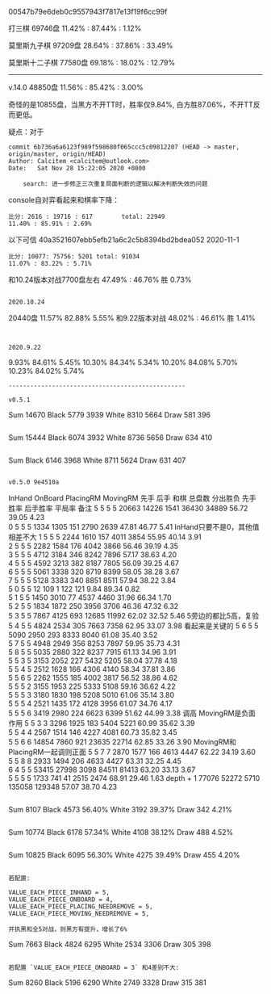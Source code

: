 00547b79e6deb0c9557943f7817e13f19f6cc99f

打三棋 69746盘
11.42% : 87.44% : 1.12%

莫里斯九子棋 97209盘
28.64% : 37.86% : 33.49%

莫里斯十二子棋 77580盘
69.18% : 18.02% : 12.79%

-----------------

v.14.0
48850盘
11.56% : 85.42% : 3.00%

奇怪的是10855盘，当黑方不开TT时，胜率仅9.84%, 白方胜87.06%，不开TT反而更低。

疑点：对于
```
commit 6b736a6a6123f989f598680f065ccc5c09812207 (HEAD -> master, origin/master, origin/HEAD)
Author: Calcitem <calcitem@outlook.com>
Date:   Sat Nov 28 15:22:05 2020 +0800

    search: 进一步修正三次重复局面判断的逻辑以解决判断失效的问题
```
console自对弈看起来和棋率下降：
```
比分: 2616 : 19716 : 617        total: 22949
11.40% : 85.91% : 2.69%
```

以下可信
40a3521607ebb5efb21a6c2c5b8394bd2bdea052
2020-11-1

```
比分: 10077: 75756: 5201 total: 91034
11.07% : 83.22% : 5.71%
```	



和10.24版本对战7700盘左右
47.49% : 46.76% 胜 0.73%
```

2020.10.24
```
20440盘
11.57% 82.88% 5.55%
和9.22版本对战
48.02% : 46.61% 胜 1.41%
```


2020.9.22

```
9.93% 84.61% 5.45%
10.30% 84.34% 5.34%
10.20% 84.08% 5.70%
10.23% 84.02% 5.74%
```
-------------------------------------------------

v0.5.1

```
Sum	14670
Black	5779	3939
White	8310	5664
Draw	581	396
```

```
Sum	15444
Black	6074	3932
White	8736	5656
Draw	634	410
```

```
Sum	
Black	6146	3968
White	8711	5624
Draw	631	407
```

v0.5.0 9e4510a

```
InHand	OnBoard	PlacingRM	MovingRM	先手	后手	和棋	总盘数	分出胜负	先手胜率	后手胜率	平局率	备注
5	5	5	5	20663	14226	1541	36430	34889	56.72 	39.05 	4.23 	
0	5	5	5	1334	1305	151	2790	2639	47.81 	46.77 	5.41 	InHand只要不是0，其他值相差不大
1	5	5	5	2244	1610	157	4011	3854	55.95 	40.14 	3.91 	
2	5	5	5	2282	1584	176	4042	3866	56.46 	39.19 	4.35 	
3	5	5	5	4712	3184	346	8242	7896	57.17 	38.63 	4.20 	
4	5	5	5	4592	3213	382	8187	7805	56.09 	39.25 	4.67 	
6	5	5	5	5061	3338	320	8719	8399	58.05 	38.28 	3.67 	
7	5	5	5	5128	3383	340	8851	8511	57.94 	38.22 	3.84 	
5	0	5	5	12	109	1	122	121	9.84 	89.34 	0.82 	
5	1	5	5	1450	3010	77	4537	4460	31.96 	66.34 	1.70 	
5	2	5	5	1834	1872	250	3956	3706	46.36 	47.32 	6.32 	
5	3	5	5	7867	4125	693	12685	11992	62.02 	32.52 	5.46 	5旁边的都比5高，复验 
5	4	5	5	4824	2534	305	7663	7358	62.95 	33.07 	3.98 	看起来是关键的
5	6	5	5	5090	2950	293	8333	8040	61.08 	35.40 	3.52 	
5	7	5	5	4948	2949	356	8253	7897	59.95 	35.73 	4.31 	
5	8	5	5	5035	2880	322	8237	7915	61.13 	34.96 	3.91 	
5	5	3	5	3153	2052	227	5432	5205	58.04 	37.78 	4.18 	
5	5	4	5	2512	1628	166	4306	4140	58.34 	37.81 	3.86 	
5	5	6	5	2262	1555	185	4002	3817	56.52 	38.86 	4.62 	
5	5	5	2	3155	1953	225	5333	5108	59.16 	36.62 	4.22 	
5	5	5	3	3180	1830	198	5208	5010	61.06 	35.14 	3.80 	
5	5	5	4	2521	1435	172	4128	3956	61.07 	34.76 	4.17 	
5	5	5	6	3419	2980	224	6623	6399	51.62 	44.99 	3.38 	调高 MovingRM是负面作用
5	5	3	3	3296	1925	183	5404	5221	60.99 	35.62 	3.39 	
5	5	4	4	2567	1514	146	4227	4081	60.73 	35.82 	3.45 	
5	5	6	6	14854	7860	921	23635	22714	62.85 	33.26 	3.90 	MovingRM和PlacingRM一起调则正面
5	5	7	7	2870	1577	166	4613	4447	62.22 	34.19 	3.60 	
5	5	8	8	2933	1494	206	4633	4427	63.31 	32.25 	4.45 	
6	4	5	5	53415	27998	3098	84511	81413	63.20 	33.13 	3.67 	
5	5	5	5	1733	741	41	2515	2474	68.91 	29.46 	1.63 	depth + 1
				77076	52272	5710	135058	129348	57.07 	38.70 	4.23 	

```

```
Sum 8107
Black	4573	56.40%
White	3192	39.37%
Draw	342	 4.21%
```

```
Sum	10774
Black	6178	57.34%
White	4108	38.12%
Draw	488	4.52%
```

```
Sum	10825
Black	6095	56.30%
White	4275	39.49%
Draw	455	4.20%
```

若配置:

```
    VALUE_EACH_PIECE_INHAND = 5,
    VALUE_EACH_PIECE_ONBOARD = 4,
    VALUE_EACH_PIECE_PLACING_NEEDREMOVE = 5,
    VALUE_EACH_PIECE_MOVING_NEEDREMOVE = 5,
```
并执黑和全5对战，则黑方有提升，增长了6%
```
Sum	7663
Black	4824	6295
White	2534	3306
Draw	305	398
```

若配置 `VALUE_EACH_PIECE_ONBOARD = 3` 和4差别不大:

```
Sum	8260
Black	5196	6290
White	2749	3328
Draw	315	381
```